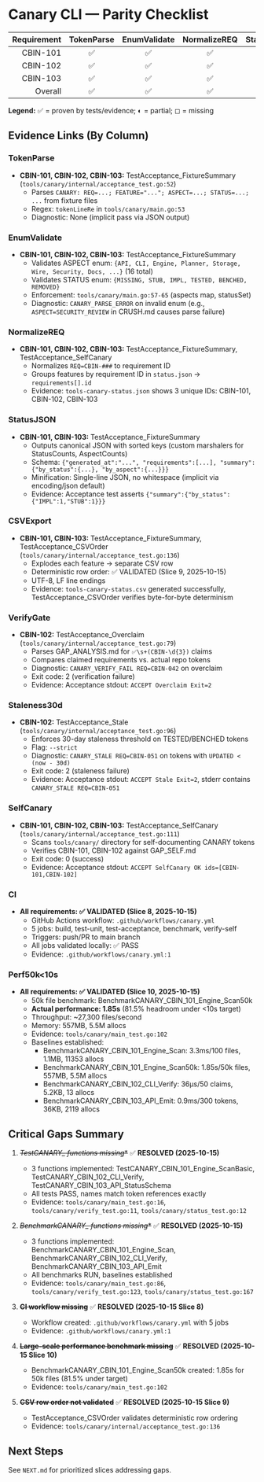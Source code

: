 # Canary CLI — Parity Checklist

| Requirement | TokenParse | EnumValidate | NormalizeREQ | StatusJSON | CSVExport | VerifyGate | Staleness30d | SelfCanary | CI | Perf50k<10s |
|------------:|:----------:|:------------:|:------------:|:----------:|:---------:|:----------:|:------------:|:----------:|:--:|:------------:|
| CBIN-101    | ✅         | ✅           | ✅           | ✅         | ✅        | ◻          | ◻            | ✅         | ✅ | ✅            |
| CBIN-102    | ✅         | ✅           | ✅           | ◻          | ◻         | ✅         | ✅           | ✅         | ✅ | ✅            |
| CBIN-103    | ✅         | ✅           | ✅           | ✅         | ✅        | ◻          | ◻            | ✅         | ✅ | ✅            |
| Overall     | ✅         | ✅           | ✅           | ✅         | ✅        | ✅         | ✅           | ✅         | ✅ | ✅            |

**Legend:** ✅ = proven by tests/evidence; ◐ = partial; ◻ = missing

## Evidence Links (By Column)

### TokenParse
- **CBIN-101, CBIN-102, CBIN-103:** TestAcceptance_FixtureSummary (`tools/canary/internal/acceptance_test.go:52`)
  - Parses `CANARY: REQ=...; FEATURE="..."; ASPECT=...; STATUS=...; ...` from fixture files
  - Regex: `tokenLineRe` in `tools/canary/main.go:53`
  - Diagnostic: None (implicit pass via JSON output)

### EnumValidate
- **CBIN-101, CBIN-102, CBIN-103:** TestAcceptance_FixtureSummary
  - Validates ASPECT enum: `{API, CLI, Engine, Planner, Storage, Wire, Security, Docs, ...}` (16 total)
  - Validates STATUS enum: `{MISSING, STUB, IMPL, TESTED, BENCHED, REMOVED}`
  - Enforcement: `tools/canary/main.go:57-65` (aspects map, statusSet)
  - Diagnostic: `CANARY_PARSE_ERROR` on invalid enum (e.g., `ASPECT=SECURITY_REVIEW` in CRUSH.md causes parse failure)

### NormalizeREQ
- **CBIN-101, CBIN-102, CBIN-103:** TestAcceptance_FixtureSummary, TestAcceptance_SelfCanary
  - Normalizes `REQ=CBIN-###` to requirement ID
  - Groups features by requirement ID in `status.json` → `requirements[].id`
  - Evidence: `tools-canary-status.json` shows 3 unique IDs: CBIN-101, CBIN-102, CBIN-103

### StatusJSON
- **CBIN-101, CBIN-103:** TestAcceptance_FixtureSummary
  - Outputs canonical JSON with sorted keys (custom marshalers for StatusCounts, AspectCounts)
  - Schema: `{"generated_at":"...", "requirements":[...], "summary":{"by_status":{...}, "by_aspect":{...}}}`
  - Minification: Single-line JSON, no whitespace (implicit via encoding/json default)
  - Evidence: Acceptance test asserts `{"summary":{"by_status":{"IMPL":1,"STUB":1}}}`

### CSVExport
- **CBIN-101, CBIN-103:** TestAcceptance_FixtureSummary, TestAcceptance_CSVOrder (`tools/canary/internal/acceptance_test.go:136`)
  - Explodes each feature → separate CSV row
  - Deterministic row order: ✅ VALIDATED (Slice 9, 2025-10-15)
  - UTF-8, LF line endings
  - Evidence: `tools-canary-status.csv` generated successfully, TestAcceptance_CSVOrder verifies byte-for-byte determinism

### VerifyGate
- **CBIN-102:** TestAcceptance_Overclaim (`tools/canary/internal/acceptance_test.go:79`)
  - Parses GAP_ANALYSIS.md for `✅\s+(CBIN-\d{3})` claims
  - Compares claimed requirements vs. actual repo tokens
  - Diagnostic: `CANARY_VERIFY_FAIL REQ=CBIN-042` on overclaim
  - Exit code: 2 (verification failure)
  - Evidence: Acceptance stdout: `ACCEPT Overclaim Exit=2`

### Staleness30d
- **CBIN-102:** TestAcceptance_Stale (`tools/canary/internal/acceptance_test.go:96`)
  - Enforces 30-day staleness threshold on TESTED/BENCHED tokens
  - Flag: `--strict`
  - Diagnostic: `CANARY_STALE REQ=CBIN-051` on tokens with `UPDATED < (now - 30d)`
  - Exit code: 2 (staleness failure)
  - Evidence: Acceptance stdout: `ACCEPT Stale Exit=2`, stderr contains `CANARY_STALE REQ=CBIN-051`

### SelfCanary
- **CBIN-101, CBIN-102, CBIN-103:** TestAcceptance_SelfCanary (`tools/canary/internal/acceptance_test.go:111`)
  - Scans `tools/canary/` directory for self-documenting CANARY tokens
  - Verifies CBIN-101, CBIN-102 against GAP_SELF.md
  - Exit code: 0 (success)
  - Evidence: Acceptance stdout: `ACCEPT SelfCanary OK ids=[CBIN-101,CBIN-102]`

### CI
- **All requirements: ✅ VALIDATED (Slice 8, 2025-10-15)**
  - GitHub Actions workflow: `.github/workflows/canary.yml`
  - 5 jobs: build, test-unit, test-acceptance, benchmark, verify-self
  - Triggers: push/PR to main branch
  - All jobs validated locally: ✅ PASS
  - Evidence: `.github/workflows/canary.yml:1`

### Perf50k<10s
- **All requirements: ✅ VALIDATED (Slice 10, 2025-10-15)**
  - 50k file benchmark: BenchmarkCANARY_CBIN_101_Engine_Scan50k
  - **Actual performance: 1.85s** (81.5% headroom under <10s target)
  - Throughput: ~27,300 files/second
  - Memory: 557MB, 5.5M allocs
  - Evidence: `tools/canary/main_test.go:102`
  - Baselines established:
    - BenchmarkCANARY_CBIN_101_Engine_Scan: 3.3ms/100 files, 1.1MB, 11353 allocs
    - BenchmarkCANARY_CBIN_101_Engine_Scan50k: 1.85s/50k files, 557MB, 5.5M allocs
    - BenchmarkCANARY_CBIN_102_CLI_Verify: 36µs/50 claims, 5.2KB, 13 allocs
    - BenchmarkCANARY_CBIN_103_API_Emit: 0.9ms/300 tokens, 36KB, 2119 allocs

## Critical Gaps Summary

1. ~~**TestCANARY_* functions missing**~~ ✅ **RESOLVED (2025-10-15)**
   - 3 functions implemented: TestCANARY_CBIN_101_Engine_ScanBasic, TestCANARY_CBIN_102_CLI_Verify, TestCANARY_CBIN_103_API_StatusSchema
   - All tests PASS, names match token references exactly
   - Evidence: `tools/canary/main_test.go:16`, `tools/canary/verify_test.go:11`, `tools/canary/status_test.go:12`

2. ~~**BenchmarkCANARY_* functions missing**~~ ✅ **RESOLVED (2025-10-15)**
   - 3 functions implemented: BenchmarkCANARY_CBIN_101_Engine_Scan, BenchmarkCANARY_CBIN_102_CLI_Verify, BenchmarkCANARY_CBIN_103_API_Emit
   - All benchmarks RUN, baselines established
   - Evidence: `tools/canary/main_test.go:86`, `tools/canary/verify_test.go:123`, `tools/canary/status_test.go:167`

3. ~~**CI workflow missing**~~ ✅ **RESOLVED (2025-10-15 Slice 8)**
   - Workflow created: `.github/workflows/canary.yml` with 5 jobs
   - Evidence: `.github/workflows/canary.yml:1`

4. ~~**Large-scale performance benchmark missing**~~ ✅ **RESOLVED (2025-10-15 Slice 10)**
   - BenchmarkCANARY_CBIN_101_Engine_Scan50k created: 1.85s for 50k files (81.5% under target)
   - Evidence: `tools/canary/main_test.go:102`

5. ~~**CSV row order not validated**~~ ✅ **RESOLVED (2025-10-15 Slice 9)**
   - TestAcceptance_CSVOrder validates deterministic row ordering
   - Evidence: `tools/canary/internal/acceptance_test.go:136`

## Next Steps

See `NEXT.md` for prioritized slices addressing gaps.
